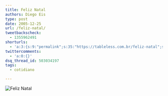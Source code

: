 ```yaml
---
title: Feliz Natal
authors: Diego Eis
type: post
date: 2005-12-25
url: /feliz-natal/
tweetbackscheck:
  - 1355962491
shorturls:
  - 'a:3:{s:9:"permalink";s:35:"https://tableless.com.br/feliz-natal";s:7:"tinyurl";s:26:"https://tinyurl.com/3jy9b99";s:4:"isgd";s:19:"https://is.gd/VafqLF";}'
twittercomments:
  - 'a:0:{}'
dsq_thread_id: 503034197
tags:
  - cotidiano

---
```

![Feliz Natal][1]

 [1]: /imagens/feliz-natal.jpg